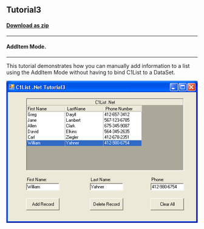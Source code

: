 ## Tutorial3
#### [Download as zip](https://grapecity.github.io/DownGit/#/home?url=https://github.com/GrapeCity/ComponentOne-WinForms-Samples/tree/master/NetFramework\List\CS\Tutorials\Tutorial3)
____
#### AddItem Mode.
____
This tutorial demonstrates how you can manually add information to a list using the AddItem Mode without having to bind C1List to a DataSet.

![screenshot](screenshot.PNG)
